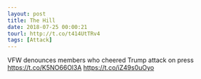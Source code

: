 ```yaml
---
layout: post
title: The Hill
date: 2018-07-25 00:00:21
tourl: http://t.co/t414UtTRv4
tags: [Attack]
---
```

VFW denounces members who cheered Trump attack on press https://t.co/K5NO66Ol3A https://t.co/iZ49s0uOyo